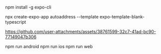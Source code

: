 
npm install -g expo-cli

npx create-expo-app autoaddress --template expo-template-blank-typescript


https://github.com/user-attachments/assets/38761599-32c7-41ad-bc90-77149047b306



npm run android
npm run ios
npm run web
